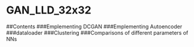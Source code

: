 # GAN_LLD_32x32
##Contents
###Emplementing DCGAN
###Emplementing Autoencoder
###dataloader 
###Clustering 
###Comparisons of different parameters of NNs
